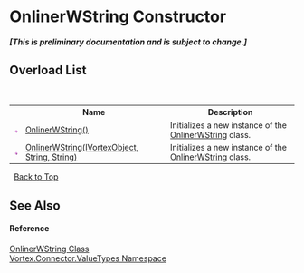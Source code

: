 # OnlinerWString Constructor 
 _**\[This is preliminary documentation and is subject to change.\]**_


## Overload List
&nbsp;<table><tr><th></th><th>Name</th><th>Description</th></tr><tr><td>![Public method](media/pubmethod.gif "Public method")</td><td><a href="M_Vortex_Connector_ValueTypes_OnlinerWString__ctor.md">OnlinerWString()</a></td><td>
Initializes a new instance of the <a href="T_Vortex_Connector_ValueTypes_OnlinerWString.md">OnlinerWString</a> class.</td></tr><tr><td>![Public method](media/pubmethod.gif "Public method")</td><td><a href="M_Vortex_Connector_ValueTypes_OnlinerWString__ctor_1.md">OnlinerWString(IVortexObject, String, String)</a></td><td>
Initializes a new instance of the <a href="T_Vortex_Connector_ValueTypes_OnlinerWString.md">OnlinerWString</a> class.</td></tr></table>&nbsp;
<a href="#onlinerwstring-constructor">Back to Top</a>

## See Also


#### Reference
<a href="T_Vortex_Connector_ValueTypes_OnlinerWString.md">OnlinerWString Class</a><br /><a href="N_Vortex_Connector_ValueTypes.md">Vortex.Connector.ValueTypes Namespace</a><br />